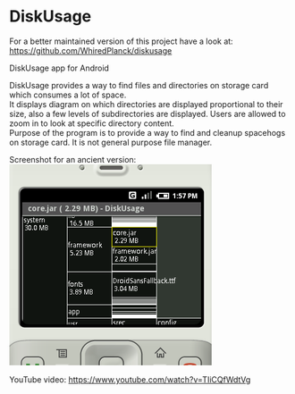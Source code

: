 DiskUsage
=========

For a better maintained version of this project have a look at:
https://github.com/WhiredPlanck/diskusage

DiskUsage app for Android

DiskUsage provides a way to find files and directories on storage card which consumes a lot of space.<br>
It displays diagram on which directories are displayed proportional to their size, also a few levels of subdirectories are displayed. Users are allowed to zoom in to look at specific directory content.<br>
Purpose of the program is to provide a way to find and cleanup spacehogs on storage card. It is not general purpose file manager.<br>

Screenshot for an ancient version:<br>
<img src="extra/screenshot.png">

YouTube video:
https://www.youtube.com/watch?v=TIiCQfWdtVg
